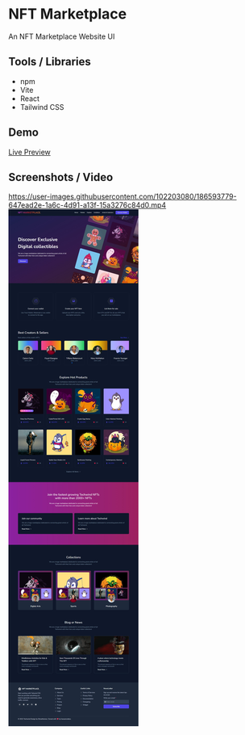 # NFT Marketplace

An NFT Marketplace Website UI

## Tools / Libraries

- npm
- Vite
- React
- Tailwind CSS

## Demo

[Live Preview](https://nft-marketplace-hassancodess.vercel.app/)

## Screenshots / Video

https://user-images.githubusercontent.com/102203080/186593779-647ead2e-1a6c-4d91-a13f-15a3276c84d0.mp4
![Alt text](src/assets/preview.jpeg)
